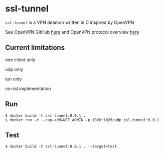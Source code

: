 # ssl-tunnel

`ssl-tunnel` is a VPN deamon written in C
inspired by OpenVPN

See OpenVPN GitHub [here](https://github.com/OpenVPN/openvpn)
and OpenVPN protocol overview [here](https://build.openvpn.net/doxygen/network_protocol.html)

## Current limitations
one client only

udp only

tun only

no-ssl implementation

## Run
    $ docker build -t ssl-tunnel:0.0.1 .
    $ docker run -d --cap-add=NET_ADMIN -p 1026:1026/udp ssl-tunnel:0.0.1

## Test
    $ docker build -t ssl-tunnel:0.0.1 . --target=test